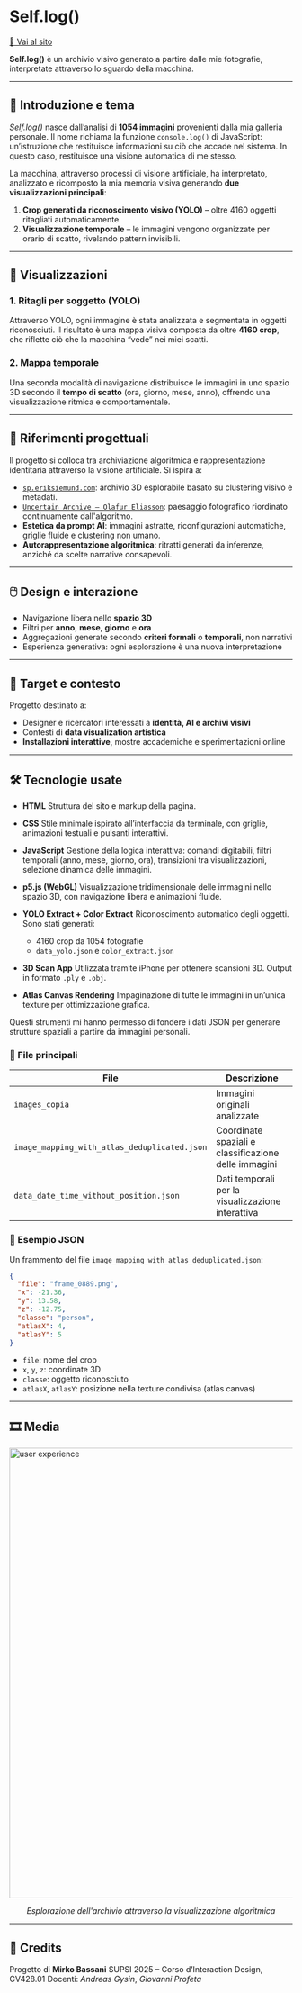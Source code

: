 # Self.log()

[🔗 Vai al sito](https://bassanimirko.github.io/Self.log/)

**Self.log()** è un archivio visivo generato a partire dalle mie fotografie, interpretate attraverso lo sguardo della macchina.

---

## 📌 Introduzione e tema

*Self.log()* nasce dall’analisi di **1054 immagini** provenienti dalla mia galleria personale. Il nome richiama la funzione `console.log()` di JavaScript: un’istruzione che restituisce informazioni su ciò che accade nel sistema. In questo caso, restituisce una visione automatica di me stesso.

La macchina, attraverso processi di visione artificiale, ha interpretato, analizzato e ricomposto la mia memoria visiva generando **due visualizzazioni principali**:

1. **Crop generati da riconoscimento visivo (YOLO)** – oltre 4160 oggetti ritagliati automaticamente.
2. **Visualizzazione temporale** – le immagini vengono organizzate per orario di scatto, rivelando pattern invisibili.

---

## 🧭 Visualizzazioni

### 1. Ritagli per soggetto (YOLO)

Attraverso YOLO, ogni immagine è stata analizzata e segmentata in oggetti riconosciuti. Il risultato è una mappa visiva composta da oltre **4160 crop**, che riflette ciò che la macchina “vede” nei miei scatti.

### 2. Mappa temporale

Una seconda modalità di navigazione distribuisce le immagini in uno spazio 3D secondo il **tempo di scatto** (ora, giorno, mese, anno), offrendo una visualizzazione ritmica e comportamentale.

---

## 🧪 Riferimenti progettuali

Il progetto si colloca tra archiviazione algoritmica e rappresentazione identitaria attraverso la visione artificiale. Si ispira a:

* [`sp.eriksiemund.com`](https://sp.eriksiemund.com/): archivio 3D esplorabile basato su clustering visivo e metadati.
* [`Uncertain Archive – Olafur Eliasson`](https://olafureliasson.net/uncertain/): paesaggio fotografico riordinato continuamente dall'algoritmo.
* **Estetica da prompt AI**: immagini astratte, riconfigurazioni automatiche, griglie fluide e clustering non umano.
* **Autorappresentazione algoritmica**: ritratti generati da inferenze, anziché da scelte narrative consapevoli.

---

## 🖱️ Design e interazione

* Navigazione libera nello **spazio 3D**
* Filtri per **anno**, **mese**, **giorno** e **ora**
* Aggregazioni generate secondo **criteri formali** o **temporali**, non narrativi
* Esperienza generativa: ogni esplorazione è una nuova interpretazione

---

## 🎯 Target e contesto

Progetto destinato a:

* Designer e ricercatori interessati a **identità, AI e archivi visivi**
* Contesti di **data visualization artistica**
* **Installazioni interattive**, mostre accademiche e sperimentazioni online

---

## 🛠️ Tecnologie usate

* **HTML**
  Struttura del sito e markup della pagina.

* **CSS**
  Stile minimale ispirato all’interfaccia da terminale, con griglie, animazioni testuali e pulsanti interattivi.

* **JavaScript**
  Gestione della logica interattiva: comandi digitabili, filtri temporali (anno, mese, giorno, ora), transizioni tra visualizzazioni, selezione dinamica delle immagini.

* **p5.js (WebGL)**
  Visualizzazione tridimensionale delle immagini nello spazio 3D, con navigazione libera e animazioni fluide.

* **YOLO Extract + Color Extract**
  Riconoscimento automatico degli oggetti. Sono stati generati:

  * 4160 crop da 1054 fotografie
  * `data_yolo.json` e `color_extract.json`

* **3D Scan App**
  Utilizzata tramite iPhone per ottenere scansioni 3D. Output in formato `.ply` e `.obj`.

* **Atlas Canvas Rendering**
  Impaginazione di tutte le immagini in un’unica texture per ottimizzazione grafica.

Questi strumenti mi hanno permesso di fondere i dati JSON per generare strutture spaziali a partire da immagini personali.

### 📂 File principali

| File                                         | Descrizione                                          |
| -------------------------------------------- | ---------------------------------------------------- |
| `images_copia`                               | Immagini originali analizzate                        |
| `image_mapping_with_atlas_deduplicated.json` | Coordinate spaziali e classificazione delle immagini |
| `data_date_time_without_position.json`       | Dati temporali per la visualizzazione interattiva    |

### 📄 Esempio JSON

Un frammento del file `image_mapping_with_atlas_deduplicated.json`:

```json
{
  "file": "frame_0889.png",
  "x": -21.36,
  "y": 13.58,
  "z": -12.75,
  "classe": "person",
  "atlasX": 4,
  "atlasY": 5
}
```

* `file`: nome del crop
* `x`, `y`, `z`: coordinate 3D
* `classe`: oggetto riconosciuto
* `atlasX`, `atlasY`: posizione nella texture condivisa (atlas canvas)

---

## 🎞️ Media

<img src="COSE/output2.gif" width="800" alt="user experience" />
<p align="center"><i>Esplorazione dell'archivio attraverso la visualizzazione algoritmica</i></p>

---

## 👤 Credits

Progetto di **Mirko Bassani**
SUPSI 2025 – Corso d’Interaction Design, CV428.01
Docenti: *Andreas Gysin*, *Giovanni Profeta*
